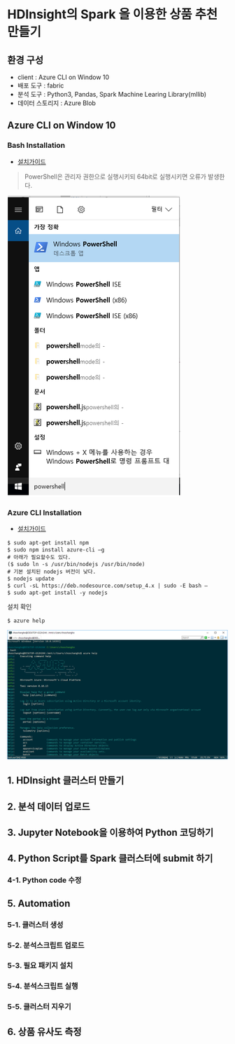 # HDInsight의 Spark 을 이용한 상품 추천 만들기

## 환경 구성

- client : Azure CLI on Window 10
- 배포 도구 : fabric
- 분석 도구 : Python3, Pandas, Spark Machine Learing Library(mllib)
- 데이터 스토리지 : Azure Blob

## Azure CLI on Window 10

### Bash Installation
- [설치가이드][1]

> PowerShell은 관리자 권한으로 실행시키되 64bit로 실행시키면 오류가 발생한다.

![screenshot](resources/powershell.png)



### Azure CLI Installation
- [설치가이드][2]

```
$ sudo apt-get install npm
$ sudo npm install azure-cli –g
# 아래가 필요할수도 있다.
($ sudo ln -s /usr/bin/nodejs /usr/bin/node)
# 기본 설치된 nodejs 버전이 낮다.
$ nodejs update
$ curl -sL https://deb.nodesource.com/setup_4.x | sudo -E bash – 
$ sudo apt-get install -y nodejs
```

설치 확인

```
$ azure help
```

![screenshot](resources/azureclitest.png)


## 1. HDInsight 클러스터 만들기
## 2. 분석 데이터 업로드
## 3. Jupyter Notebook을 이용하여 Python 코딩하기
## 4. Python Script를 Spark 클러스터에 submit 하기
### 4-1. Python code 수정
## 5. Automation
### 5-1. 클러스터 생성
### 5-2. 분석스크립트 업로드
### 5-3. 필요 패키지 설치
### 5-4. 분석스크립트 실행
### 5-5. 클러스터 지우기
## 6. 상품 유사도 측정

[1]: https://msdn.microsoft.com/commandline/wsl/install_guide
[2]: https://github.com/Azure/azure-content-kokr/blob/master/articles/xplat-cli-install.md